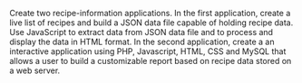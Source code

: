 Create two recipe-information applications. In the first application,
create a live list of recipes and build a JSON data file capable of holding
recipe data. Use JavaScript to extract data from JSON data file and to
process and display the data in HTML format. In the second application, create a
an interactive application using PHP, Javascript, HTML, CSS and MySQL that allows a user
to build a customizable report based on recipe data stored on a web server.
